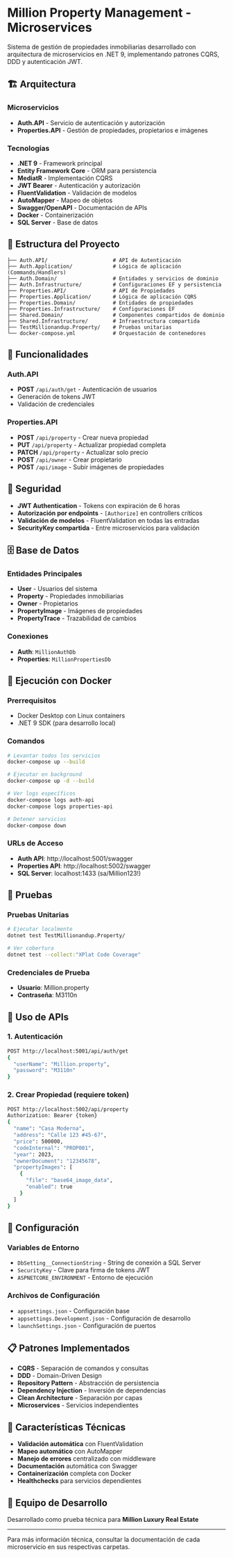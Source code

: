 # Million Property Management - Microservices

Sistema de gestión de propiedades inmobiliarias desarrollado con arquitectura de microservicios en .NET 9, implementando patrones CQRS, DDD y autenticación JWT.

## 🏗️ Arquitectura

### Microservicios
- **Auth.API** - Servicio de autenticación y autorización
- **Properties.API** - Gestión de propiedades, propietarios e imágenes

### Tecnologías
- **.NET 9** - Framework principal
- **Entity Framework Core** - ORM para persistencia
- **MediatR** - Implementación CQRS
- **JWT Bearer** - Autenticación y autorización
- **FluentValidation** - Validación de modelos
- **AutoMapper** - Mapeo de objetos
- **Swagger/OpenAPI** - Documentación de APIs
- **Docker** - Containerización
- **SQL Server** - Base de datos

## 📁 Estructura del Proyecto

```
├── Auth.API/                     # API de Autenticación
├── Auth.Application/             # Lógica de aplicación (Commands/Handlers)
├── Auth.Domain/                  # Entidades y servicios de dominio
├── Auth.Infrastructure/          # Configuraciones EF y persistencia
├── Properties.API/               # API de Propiedades
├── Properties.Application/       # Lógica de aplicación CQRS
├── Properties.Domain/            # Entidades de propiedades
├── Properties.Infrastructure/    # Configuraciones EF
├── Shared.Domain/                # Componentes compartidos de dominio
├── Shared.Infrastructure/        # Infraestructura compartida
├── TestMillionandup.Property/    # Pruebas unitarias
└── docker-compose.yml            # Orquestación de contenedores
```

## 🚀 Funcionalidades

### Auth.API
- **POST** `/api/auth/get` - Autenticación de usuarios
- Generación de tokens JWT
- Validación de credenciales

### Properties.API
- **POST** `/api/property` - Crear nueva propiedad
- **PUT** `/api/property` - Actualizar propiedad completa
- **PATCH** `/api/property` - Actualizar solo precio
- **POST** `/api/owner` - Crear propietario
- **POST** `/api/image` - Subir imágenes de propiedades

## 🔐 Seguridad

- **JWT Authentication** - Tokens con expiración de 6 horas
- **Autorización por endpoints** - `[Authorize]` en controllers críticos
- **Validación de modelos** - FluentValidation en todas las entradas
- **SecurityKey compartida** - Entre microservicios para validación

## 🗄️ Base de Datos

### Entidades Principales
- **User** - Usuarios del sistema
- **Property** - Propiedades inmobiliarias
- **Owner** - Propietarios
- **PropertyImage** - Imágenes de propiedades
- **PropertyTrace** - Trazabilidad de cambios

### Conexiones
- **Auth**: `MillionAuthDb`
- **Properties**: `MillionPropertiesDb`

## 🐳 Ejecución con Docker

### Prerrequisitos
- Docker Desktop con Linux containers
- .NET 9 SDK (para desarrollo local)

### Comandos
```bash
# Levantar todos los servicios
docker-compose up --build

# Ejecutar en background
docker-compose up -d --build

# Ver logs específicos
docker-compose logs auth-api
docker-compose logs properties-api

# Detener servicios
docker-compose down
```

### URLs de Acceso
- **Auth API**: http://localhost:5001/swagger
- **Properties API**: http://localhost:5002/swagger
- **SQL Server**: localhost:1433 (sa/Million123!)

## 🧪 Pruebas

### Pruebas Unitarias
```bash
# Ejecutar localmente
dotnet test TestMillionandup.Property/

# Ver cobertura
dotnet test --collect:"XPlat Code Coverage"
```

### Credenciales de Prueba
- **Usuario**: Million.property
- **Contraseña**: M3110n

## 📖 Uso de APIs

### 1. Autenticación
```bash
POST http://localhost:5001/api/auth/get
{
  "userName": "Million.property",
  "password": "M3110n"
}
```

### 2. Crear Propiedad (requiere token)
```bash
POST http://localhost:5002/api/property
Authorization: Bearer {token}
{
  "name": "Casa Moderna",
  "address": "Calle 123 #45-67",
  "price": 500000,
  "codeInternal": "PROP001",
  "year": 2023,
  "ownerDocument": "12345678",
  "propertyImages": [
    {
      "file": "base64_image_data",
      "enabled": true
    }
  ]
}
```

## 🔧 Configuración

### Variables de Entorno
- `DbSetting__ConnectionString` - String de conexión a SQL Server
- `SecurityKey` - Clave para firma de tokens JWT
- `ASPNETCORE_ENVIRONMENT` - Entorno de ejecución

### Archivos de Configuración
- `appsettings.json` - Configuración base
- `appsettings.Development.json` - Configuración de desarrollo
- `launchSettings.json` - Configuración de puertos

## 📋 Patrones Implementados

- **CQRS** - Separación de comandos y consultas
- **DDD** - Domain-Driven Design
- **Repository Pattern** - Abstracción de persistencia
- **Dependency Injection** - Inversión de dependencias
- **Clean Architecture** - Separación por capas
- **Microservices** - Servicios independientes

## 🚧 Características Técnicas

- **Validación automática** con FluentValidation
- **Mapeo automático** con AutoMapper
- **Manejo de errores** centralizado con middleware
- **Documentación** automática con Swagger
- **Containerización** completa con Docker
- **Healthchecks** para servicios dependientes

## 👥 Equipo de Desarrollo

Desarrollado como prueba técnica para **Million Luxury Real Estate**

---

Para más información técnica, consultar la documentación de cada microservicio en sus respectivas carpetas.